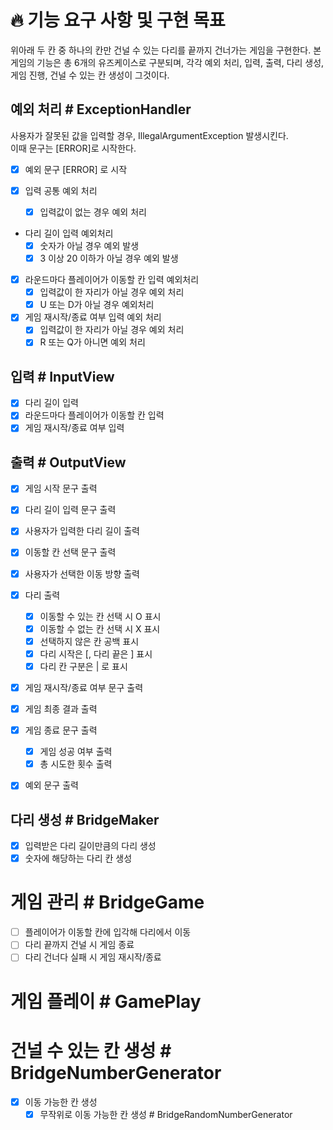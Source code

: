 # 🔥 기능 요구 사항 및 구현 목표
위아래 두 칸 중 하나의 칸만 건널 수 있는 다리를 끝까지 건너가는 게임을 구현한다.
본 게임의 기능은 총 6개의 유즈케이스로 구분되며,
각각 예외 처리, 입력, 출력, 다리 생성, 게임 진행, 건널 수 있는 칸 생성이 그것이다.

## 예외 처리 # ExceptionHandler
사용자가 잘못된 값을 입력할 경우, IllegalArgumentException 발생시킨다.  
이때 문구는 [ERROR]로 시작한다.
- [x] 예외 문구 [ERROR] 로 시작

- [x] 입력 공통 예외 처리
  - [x] 입력값이 없는 경우 예외 처리

- 다리 길이 입력 예외처리 
  - [x] 숫자가 아닐 경우 예외 발생
  - [x] 3 이상 20 이하가 아닐 경우 예외 발생

- [x] 라운드마다 플레이어가 이동할 칸 입력 예외처리
  - [x] 입력값이 한 자리가 아닐 경우 예외 처리 
  - [x] U 또는 D가 아닐 경우 예외처리

- [x] 게임 재시작/종료 여부 입력 예외 처리
  - [x] 입력값이 한 자리가 아닐 경우 예외 처리
  - [x] R 또는 Q가 아니면 예외 처리

## 입력 # InputView
- [x] 다리 길이 입력
- [x] 라운드마다 플레이어가 이동할 칸 입력
- [x] 게임 재시작/종료 여부 입력

## 출력 # OutputView
- [x] 게임 시작 문구 출력
- [x] 다리 길이 입력 문구 출력
- [x] 사용자가 입력한 다리 길이 출력
- [x] 이동할 칸 선택 문구 출력
- [x] 사용자가 선택한 이동 방향 출력

- [x] 다리 출력
  - [x] 이동할 수 있는 칸 선택 시 O 표시
  - [x] 이동할 수 없는 칸 선택 시 X 표시
  - [x] 선택하지 않은 칸 공백 표시
  - [x] 다리 시작은 [, 다리 끝은 ] 표시
  - [x] 다리 칸 구분은 | 로 표시

- [x] 게임 재시작/종료 여부 문구 출력
- [x] 게임 최종 결과 출력
- [x] 게임 종료 문구 출력
  - [x] 게임 성공 여부 출력
  - [x] 총 시도한 횟수 출력

- [x] 예외 문구 출력

## 다리 생성 # BridgeMaker
- [x] 입력받은 다리 길이만큼의 다리 생성
- [x] 숫자에 해당하는 다리 칸 생성

# 게임 관리 # BridgeGame
- [ ] 플레이어가 이동할 칸에 입각해 다리에서 이동
- [ ] 다리 끝까지 건널 시 게임 종료
- [ ] 다리 건너다 실패 시 게임 재시작/종료

# 게임 플레이 # GamePlay


# 건널 수 있는 칸 생성 # BridgeNumberGenerator
- [x] 이동 가능한 칸 생성
  - [x] 무작위로 이동 가능한 칸 생성 # BridgeRandomNumberGenerator